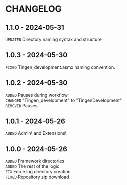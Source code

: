 <!-- 
    Changelog created using Cooke:
    https://github.com/APrettyCoolProgram/Cooke
-->

# CHANGELOG

## 1.1.0 - 2024-05-31

`UPDATED` Directory naming syntax and structure  

## 1.0.3 - 2024-05-30

`FIXED` Tingen_development.asmx naming convention.  

## 1.0.2 - 2024-05-30

`ADDED` Pauses during workflow  
`CHANGED` "Tingen_development" to "TingenDevelopment"  
`REMOVED` Pauses  

## 1.0.1 - 2024-05-26

`ADDED` Admin\ and Extensions\  

## 1.0.0 - 2024-05-26

`ADDED` Framework directories  
`ADDED` The rest of the logic  
`FIX` Force log directory creation  
`FIXED` Repository zip download  
